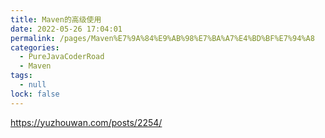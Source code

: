 ```yaml
---
title: Maven的高级使用
date: 2022-05-26 17:04:01
permalink: /pages/Maven%E7%9A%84%E9%AB%98%E7%BA%A7%E4%BD%BF%E7%94%A8
categories: 
  - PureJavaCoderRoad
  - Maven
tags: 
  - null
lock: false
---
```

https://yuzhouwan.com/posts/2254/